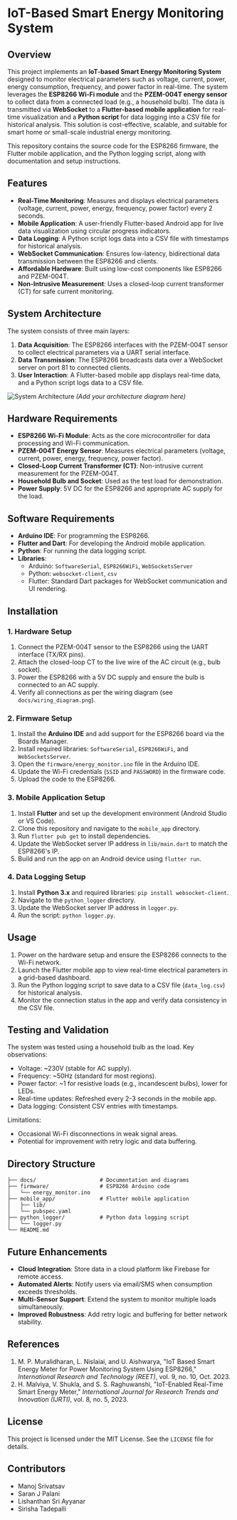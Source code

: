 # IoT-Based Smart Energy Monitoring System

## Overview
This project implements an **IoT-based Smart Energy Monitoring System** designed to monitor electrical parameters such as voltage, current, power, energy consumption, frequency, and power factor in real-time. The system leverages the **ESP8266 Wi-Fi module** and the **PZEM-004T energy sensor** to collect data from a connected load (e.g., a household bulb). The data is transmitted via **WebSocket** to a **Flutter-based mobile application** for real-time visualization and a **Python script** for data logging into a CSV file for historical analysis. This solution is cost-effective, scalable, and suitable for smart home or small-scale industrial energy monitoring.

This repository contains the source code for the ESP8266 firmware, the Flutter mobile application, and the Python logging script, along with documentation and setup instructions.

## Features
- **Real-Time Monitoring**: Measures and displays electrical parameters (voltage, current, power, energy, frequency, power factor) every 2 seconds.
- **Mobile Application**: A user-friendly Flutter-based Android app for live data visualization using circular progress indicators.
- **Data Logging**: A Python script logs data into a CSV file with timestamps for historical analysis.
- **WebSocket Communication**: Ensures low-latency, bidirectional data transmission between the ESP8266 and clients.
- **Affordable Hardware**: Built using low-cost components like ESP8266 and PZEM-004T.
- **Non-Intrusive Measurement**: Uses a closed-loop current transformer (CT) for safe current monitoring.

## System Architecture
The system consists of three main layers:
1. **Data Acquisition**: The ESP8266 interfaces with the PZEM-004T sensor to collect electrical parameters via a UART serial interface.
2. **Data Transmission**: The ESP8266 broadcasts data over a WebSocket server on port 81 to connected clients.
3. **User Interaction**: A Flutter-based mobile app displays real-time data, and a Python script logs data to a CSV file.

![System Architecture](docs/system_architecture.png) *(Add your architecture diagram here)*

## Hardware Requirements
- **ESP8266 Wi-Fi Module**: Acts as the core microcontroller for data processing and Wi-Fi communication.
- **PZEM-004T Energy Sensor**: Measures electrical parameters (voltage, current, power, energy, frequency, power factor).
- **Closed-Loop Current Transformer (CT)**: Non-intrusive current measurement for the PZEM-004T.
- **Household Bulb and Socket**: Used as the test load for demonstration.
- **Power Supply**: 5V DC for the ESP8266 and appropriate AC supply for the load.

## Software Requirements
- **Arduino IDE**: For programming the ESP8266.
- **Flutter and Dart**: For developing the Android mobile application.
- **Python**: For running the data logging script.
- **Libraries**:
  - Arduino: `SoftwareSerial`, `ESP8266WiFi`, `WebSocketsServer`
  - Python: `websocket-client`, `csv`
  - Flutter: Standard Dart packages for WebSocket communication and UI rendering.

## Installation
### 1. Hardware Setup
1. Connect the PZEM-004T sensor to the ESP8266 using the UART interface (TX/RX pins).
2. Attach the closed-loop CT to the live wire of the AC circuit (e.g., bulb socket).
3. Power the ESP8266 with a 5V DC supply and ensure the bulb is connected to an AC supply.
4. Verify all connections as per the wiring diagram (see `docs/wiring_diagram.png`).

### 2. Firmware Setup
1. Install the **Arduino IDE** and add support for the ESP8266 board via the Boards Manager.
2. Install required libraries: `SoftwareSerial`, `ESP8266WiFi`, and `WebSocketsServer`.
3. Open the `firmware/energy_monitor.ino` file in the Arduino IDE.
4. Update the Wi-Fi credentials (`SSID` and `PASSWORD`) in the firmware code.
5. Upload the code to the ESP8266.

### 3. Mobile Application Setup
1. Install **Flutter** and set up the development environment (Android Studio or VS Code).
2. Clone this repository and navigate to the `mobile_app` directory.
3. Run `flutter pub get` to install dependencies.
4. Update the WebSocket server IP address in `lib/main.dart` to match the ESP8266's IP.
5. Build and run the app on an Android device using `flutter run`.

### 4. Data Logging Setup
1. Install **Python 3.x** and required libraries: `pip install websocket-client`.
2. Navigate to the `python_logger` directory.
3. Update the WebSocket server IP address in `logger.py`.
4. Run the script: `python logger.py`.

## Usage
1. Power on the hardware setup and ensure the ESP8266 connects to the Wi-Fi network.
2. Launch the Flutter mobile app to view real-time electrical parameters in a grid-based dashboard.
3. Run the Python logging script to save data to a CSV file (`data_log.csv`) for historical analysis.
4. Monitor the connection status in the app and verify data consistency in the CSV file.

## Testing and Validation
The system was tested using a household bulb as the load. Key observations:
- Voltage: ~230V (stable for AC supply).
- Frequency: ~50Hz (standard for most regions).
- Power factor: ~1 for resistive loads (e.g., incandescent bulbs), lower for LEDs.
- Real-time updates: Refreshed every 2-3 seconds in the mobile app.
- Data logging: Consistent CSV entries with timestamps.

Limitations:
- Occasional Wi-Fi disconnections in weak signal areas.
- Potential for improvement with retry logic and data buffering.

## Directory Structure
```
├── docs/                    # Documentation and diagrams
├── firmware/                # ESP8266 Arduino code
│   └── energy_monitor.ino
├── mobile_app/              # Flutter mobile application
│   ├── lib/
│   └── pubspec.yaml
├── python_logger/           # Python data logging script
│   └── logger.py
└── README.md
```

## Future Enhancements
- **Cloud Integration**: Store data in a cloud platform like Firebase for remote access.
- **Automated Alerts**: Notify users via email/SMS when consumption exceeds thresholds.
- **Multi-Sensor Support**: Extend the system to monitor multiple loads simultaneously.
- **Improved Robustness**: Add retry logic and buffering for better network stability.

## References
1. M. P. Muralidharan, L. Nislaiai, and U. Aishwarya, "IoT Based Smart Energy Meter for Power Monitoring System Using ESP8266," *International Research and Technology (REET)*, vol. 9, no. 10, Oct. 2023.
2. H. Malviya, V. Shukla, and S. S. Raghuwanshi, "IoT-Enabled Real-Time Smart Energy Meter," *International Journal for Research Trends and Innovation (IJRTI)*, vol. 8, no. 5, 2023.

## License
This project is licensed under the MIT License. See the `LICENSE` file for details.

## Contributors
- Manoj Srivatsav
- Saran J Palani
- Lishanthan Sri Ayyanar
- Sirisha Tadepalli
